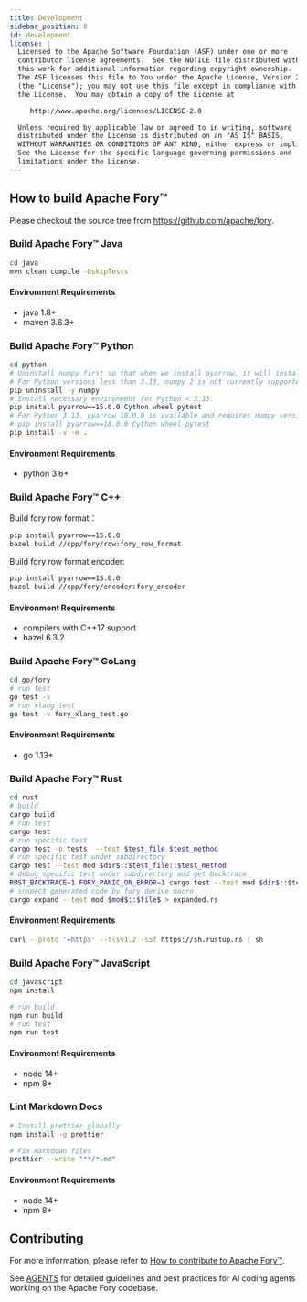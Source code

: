 ```yaml
---
title: Development
sidebar_position: 8
id: development
license: |
  Licensed to the Apache Software Foundation (ASF) under one or more
  contributor license agreements.  See the NOTICE file distributed with
  this work for additional information regarding copyright ownership.
  The ASF licenses this file to You under the Apache License, Version 2.0
  (the "License"); you may not use this file except in compliance with
  the License.  You may obtain a copy of the License at

     http://www.apache.org/licenses/LICENSE-2.0

  Unless required by applicable law or agreed to in writing, software
  distributed under the License is distributed on an "AS IS" BASIS,
  WITHOUT WARRANTIES OR CONDITIONS OF ANY KIND, either express or implied.
  See the License for the specific language governing permissions and
  limitations under the License.
---
```


## How to build Apache Fory™

Please checkout the source tree from https://github.com/apache/fory.

### Build Apache Fory™ Java

```bash
cd java
mvn clean compile -DskipTests
```

#### Environment Requirements

- java 1.8+
- maven 3.6.3+

### Build Apache Fory™ Python

```bash
cd python
# Uninstall numpy first so that when we install pyarrow, it will install the correct numpy version automatically.
# For Python versions less than 3.13, numpy 2 is not currently supported.
pip uninstall -y numpy
# Install necessary environment for Python < 3.13.
pip install pyarrow==15.0.0 Cython wheel pytest
# For Python 3.13, pyarrow 18.0.0 is available and requires numpy version greater than 2.
# pip install pyarrow==18.0.0 Cython wheel pytest
pip install -v -e .
```

#### Environment Requirements

- python 3.6+

### Build Apache Fory™ C++

Build fory row format：

```bash
pip install pyarrow==15.0.0
bazel build //cpp/fory/row:fory_row_format
```

Build fory row format encoder:

```bash
pip install pyarrow==15.0.0
bazel build //cpp/fory/encoder:fory_encoder
```

#### Environment Requirements

- compilers with C++17 support
- bazel 6.3.2

### Build Apache Fory™ GoLang

```bash
cd go/fory
# run test
go test -v
# run xlang test
go test -v fory_xlang_test.go
```

#### Environment Requirements

- go 1.13+

### Build Apache Fory™ Rust

```bash
cd rust
# build
cargo build
# run test
cargo test
# run specific test
cargo test -p tests  --test $test_file $test_method
# run specific test under subdirectory
cargo test --test mod $dir$::$test_file::$test_method
# debug specific test under subdirectory and get backtrace
RUST_BACKTRACE=1 FORY_PANIC_ON_ERROR=1 cargo test --test mod $dir$::$test_file::$test_method
# inspect generated code by fory derive macro
cargo expand --test mod $mod$::$file$ > expanded.rs
```

#### Environment Requirements

```bash
curl --proto '=https' --tlsv1.2 -sSf https://sh.rustup.rs | sh
```

### Build Apache Fory™ JavaScript

```bash
cd javascript
npm install

# run build
npm run build
# run test
npm run test
```

#### Environment Requirements

- node 14+
- npm 8+

### Lint Markdown Docs

```bash
# Install prettier globally
npm install -g prettier

# Fix markdown files
prettier --write "**/*.md"
```

#### Environment Requirements

- node 14+
- npm 8+

## Contributing

For more information, please refer to [How to contribute to Apache Fory™](https://github.com/apache/fory/blob/main/CONTRIBUTING.md).

See [AGENTS](https://github.com/apache/fory/blob/main/AGENTS.md) for detailed guidelines and best practices for AI coding agents working on the Apache Fory codebase.
